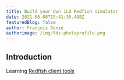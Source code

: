 ```yaml
---
title: Build your own iLO Redfish simulator
date: 2021-06-08T15:41:30.488Z
featuredBlog: false
author: François Donzé
authorimage: /img/fdz-photoprofile.png
---
```

## Introduction

Learning  [Redfish client tools](https://youtu.be/ur9UKRV_0S8)

